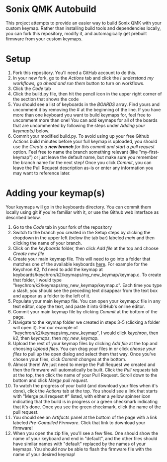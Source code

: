 # Sonix QMK Autobuild
This project attempts to provide an easier way to build Sonix QMK with your custom keymap. Rather than installing build tools and dependencies locally, you can fork this repository, modify it, and automagically get prebuilt firmware from your custom keymaps.

# Setup
1. Fork this repository. You'll need a GitHub account to do this.
2. In your new fork, go to the *Actions* tab and click the *I understand my workflows, go ahead and run them* button to turn on workflows.
3. Click the *Code* tab
4. Click the build.py file, then hit the pencil icon in the upper right corner of the section that shows the code
5. You should see a list of keyboards in the *BOARDS* array. Find yours and uncomment it by removing the # at the beginning of the line. If you have more than one keyboard you want to build keymaps for, feel free to uncomment more than one! You can add keymaps for all of the boards that are uncommented by following the steps under *Adding your keymap(s)* below.
6. Commit your modified build.py. To avoid using up your free Github Actions build minutes before your full keymap is uploaded, you should use the *Create a **new branch** for this commit and start a pull request* option. Feel free to name the branch something relevant (like "my-first-keymap") or just leave the default name, but make sure you remember the branch name for the next step! Once you click *Commit*, you can leave the Pull Request description as-is or enter any information you may want to reference later.

# Adding your keymap(s)
Your keymaps will go in the keyboards directory. You can commit them locally using git if you're familiar with it, or use the Github web interface as described below.
1. Go to the *Code* tab in your fork of the repository
2. Switch to the branch you created in the Setup steps by clicking the dropdown in the upper left (below the tab bar) labeled *main* and then clicking the name of your branch.
3. Click on the *keyboards* folder, then click *Add file* at the top and choose *Create new file*
4. Create your main keymap file. This will need to go into a folder that matches one of the available keyboards [here](https://github.com/SonixQMK/qmk_firmware/tree/sn32/keyboards). For example for the Keychron K2, I'd need to add the keymap at keyboards/keychron/k2/keymaps/my_new_keymap/keymap.c. To create that folder, I would type "keychron/k2/keymaps/my_new_keymap/keymap.c". Each time you type a slash, you should see the preceding text disappear from the text box and appear as a folder to the left of it.
5. Populate your main keymap file. You can open your keymap.c file in any text editor, copy the text, and paste it into GitHub's online editor.
6. Commit your main keymap file by clicking *Commit* at the bottom of the page.
7. Navigate to the keymap folder we created in steps 3-5 (clicking a folder will open it). For our example of "keychron/k2/keymaps/my_new_keymap", I would click *keychron*, then *k2*, then *keymaps*, then *my_new_keymap*.
8. Upload the rest of your keymap files by clicking *Add file* at the top and choosing *Upload files*. You can drag your files in or click *choose your files* to pull up the open dialog and select them that way. Once you've chosen your files, click *Commit changes* at the bottom.
9. Almost there! We just need to merge the Pull Request we created and then the firmware will automatically be built. Click the *Pull requests* tab at the top, then click the name of your Pull Request. Scroll down to the bottom and click *Merge pull request*.
10. To watch the progress of your build (and download your files when it's done), click the *Actions* tab at the top. You should see a link that starts with "Merge pull request #" listed, with either a yellow spinner icon indicating that the build is in progress or a green checkmark indicating that it's done. Once you see the green checkmark, click the name of the pull request.
11. You should see an *Artifacts* panel at the bottom of the page with a link labeled *Pre-Compiled Firmware*. Click that link to download your firmware!
12. When you open the zip file, you'll see a few files. One should show the name of your keyboard and end in "default", and the other files should have similar names with "default" replaced by the names of your keymaps. You should now be able to flash the firmware file with the name of your desired keymap!